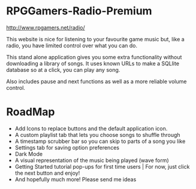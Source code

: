 # RPGGamers-Radio-Premium

http://www.rpgamers.net/radio/

This website is nice for listening to your favourite game music but, like a radio, you have limited control over what you can do. 

This stand alone application gives you some extra functionality without downloading a library of songs. It uses known URLs to make a SQLlite database so at a click, you can play any song. 

Also includes pause and next functions as well as a more reliable volume control. 

# RoadMap

* Add Icons to replace buttons and the default application icon. 
* A custom playlist tab that lets you choose songs to shuffle through
* A timestamp scrubber bar so you can skip to parts of a song you like
* Settings tab for saving option preferences
* Dark Mode
* A visual representation of the music being played (wave form) 
* Getting Started tutorial pop-ups for first time users | For now, just click the next button and enjoy!
* And hopefully much more! Please send me ideas

